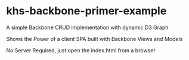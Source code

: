 # khs-backbone-primer-example
A simple  Backbone CRUD implementation with dynamic D3 Graph

Shows the Power of a client SPA built with Backbone Views and Models

No Server Required, just open the index.html from a browser
